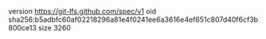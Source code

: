 version https://git-lfs.github.com/spec/v1
oid sha256:b5adbfc60af02218296a81e4f0241ee6a3616e4ef651c807d40f6cf3b800ce13
size 3260

